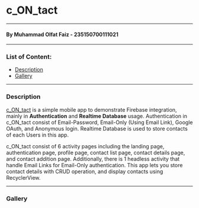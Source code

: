 # c_ON_tact

---

#### By Muhammad Olfat Faiz - 235150700111021

---

### List of Content:

-   [Description](#description)
-   [Gallery](#gallery)

---

### Description

[c_ON_tact](#c_on_tact) is a simple mobile app to demonstrate Firebase integration, mainly in **Authentication** and **Realtime Database** usage. Authentication in c_ON_tact consist of Email-Password, Email-Only (Using Email Link), Google OAuth, and Anonymous login. Realtime Database is used to store contacts of each Users in this app.

c_ON_tact consist of 6 activity pages including the landing page, authentication page, profile page, contact list page, contact details page, and contact addition page. Additionally, there is 1 headless activity that handle Email Links for Email-Only authentication. This app lets you store contact details with CRUD operation, and display contacts using RecyclerView.

---

### Gallery
